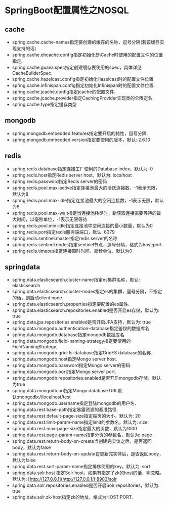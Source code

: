 # SpringBoot配置属性之NOSQL

## cache

- spring.cache.cache-names指定要创建的缓存的名称，逗号分隔(若该缓存实现支持的话)
- spring.cache.ehcache.config指定初始化EhCache时使用的配置文件的位置指定.
- spring.cache.guava.spec指定创建缓存要使用的spec，具体详见CacheBuilderSpec.
- spring.cache.hazelcast.config指定初始化Hazelcast时的配置文件位置
- spring.cache.infinispan.config指定初始化Infinispan时的配置文件位置.
- spring.cache.jcache.config指定jcache的配置文件.
- spring.cache.jcache.provider指定CachingProvider实现类的全限定名.
- spring.cache.type指定缓存类型

## mongodb

- spring.mongodb.embedded.features指定要开启的特性，逗号分隔.
- spring.mongodb.embedded.version指定要使用的版本，默认: 2.6.10

## redis

- spring.redis.database指定连接工厂使用的Database index，默认为: 0
- spring.redis.host指定Redis server host，默认为: localhost
- spring.redis.password指定Redis server的密码
- spring.redis.pool.max-active指定连接池最大的活跃连接数，-1表示无限，默认为8
- spring.redis.pool.max-idle指定连接池最大的空闲连接数，-1表示无限，默认为8
- spring.redis.pool.max-wait指定当连接池耗尽时，新获取连接需要等待的最大时间，以毫秒单位，-1表示无限等待
- spring.redis.pool.min-idle指定连接池中空闲连接的最小数量，默认为0
- spring.redis.port指定redis服务端端口，默认: 6379
- spring.redis.sentinel.master指定redis server的名称
- spring.redis.sentinel.nodes指定sentinel节点，逗号分隔，格式为host:port.
- spring.redis.timeout指定连接超时时间，毫秒单位，默认为0

## springdata

- spring.data.elasticsearch.cluster-name指定es集群名称，默认: elasticsearch
- spring.data.elasticsearch.cluster-nodes指定es的集群，逗号分隔，不指定的话，则启动client node.
- spring.data.elasticsearch.properties指定要配置的es属性.
- spring.data.elasticsearch.repositories.enabled是否开启es存储，默认为: true
- spring.data.jpa.repositories.enabled是否开启JPA支持，默认为: true
- spring.data.mongodb.authentication-database指定鉴权的数据库名
- spring.data.mongodb.database指定mongodb数据库名
- spring.data.mongodb.field-naming-strategy指定要使用的FieldNamingStrategy.
- spring.data.mongodb.grid-fs-database指定GridFS database的名称.
- spring.data.mongodb.host指定Mongo server host.
- spring.data.mongodb.password指定Mongo server的密码.
- spring.data.mongodb.port指定Mongo server port.
- spring.data.mongodb.repositories.enabled是否开启mongodb存储，默认为true
- spring.data.mongodb.uri指定Mongo database URI.默认:mongodb://localhost/test
- spring.data.mongodb.username指定登陆mongodb的用户名.
- spring.data.rest.base-path指定暴露资源的基准路径.
- spring.data.rest.default-page-size指定每页的大小，默认为: 20
- spring.data.rest.limit-param-name指定limit的参数名，默认为: size
- spring.data.rest.max-page-size指定最大的页数，默认为1000
- spring.data.rest.page-param-name指定分页的参数名，默认为: page
- spring.data.rest.return-body-on-create当创建完实体之后，是否返回body，默认为false
- spring.data.rest.return-body-on-update在更新完实体后，是否返回body，默认为false
- spring.data.rest.sort-param-name指定排序使用的key，默认为: sort
- spring.data.solr.host
  指定Solr host，如果有指定了zk的host的话，则忽略。默认为: [http://127.0.0.1](http://127.0.0.1/):8983/solr
- spring.data.solr.repositories.enabled是否开启Solr repositories，默认为: true
- spring.data.solr.zk-host指定zk的地址，格式为HOST:PORT.